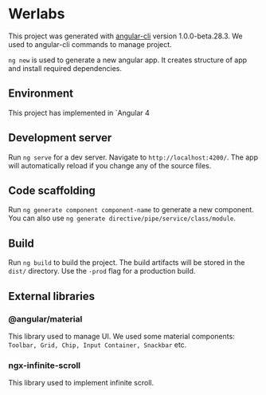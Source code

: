 # Werlabs
This project was generated with [angular-cli](https://github.com/angular/angular-cli) version 1.0.0-beta.28.3.
We used to angular-cli commands to manage project.

`ng new` is used to generate a new angular app. It creates structure of app and install required dependencies.

## Environment 
This project has implemented in `Angular 4

## Development server
Run `ng serve` for a dev server. Navigate to `http://localhost:4200/`. The app will automatically reload if you change any of the source files.

## Code scaffolding
Run `ng generate component component-name` to generate a new component. You can also use `ng generate directive/pipe/service/class/module`.

## Build
Run `ng build` to build the project. The build artifacts will be stored in the `dist/` directory. Use the `-prod` flag for a production build.

## External libraries
### @angular/material
This library used to manage UI. We used some material components: `Toolbar, Grid, Chip, Input Container, Snackbar` etc.
 
### ngx-infinite-scroll
This library used to implement infinite scroll.
